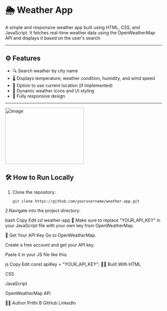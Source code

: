 # 🌦️ Weather App

A simple and responsive weather app built using HTML, CSS, and JavaScript. It fetches real-time weather data using the OpenWeatherMap API and displays it based on the user's search.

---

## ⚙️ Features

- 🔍 Search weather by city name
- 🌡️ Displays temperature, weather condition, humidity, and wind speed
- 📍 Option to use current location (if implemented)
- 🌙 Dynamic weather icons and UI styling
- 📱 Fully responsive design

---
<img width="253" height="180" alt="image" src="https://github.com/user-attachments/assets/3df6f86e-6656-4be5-a824-2a31e2722a01" />


## 🛠️ How to Run Locally

1. Clone the repository:
   ```bash
   git clone https://github.com/yourusername/weather-app.git
2.Navigate into the project directory:

bash
Copy
Edit
cd weather-app
📌 Make sure to replace "YOUR_API_KEY" in your JavaScript file with your own key from OpenWeatherMap.

🔐 Get Your API Key
Go to OpenWeatherMap.

Create a free account and get your API key.

Paste it in your JS file like this:

js
Copy
Edit
const apiKey = "YOUR_API_KEY";
🧑‍💻 Built With
HTML

CSS

JavaScript

OpenWeatherMap API

🙋‍♀️ Author
Prithi B
GitHub
LinkedIn
